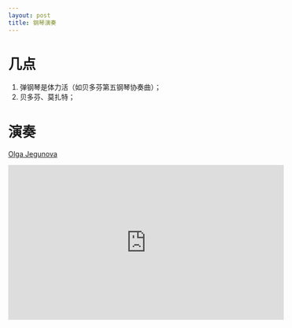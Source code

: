 ```yaml
---
layout: post
title: 钢琴演奏
---
```


# 几点

1. 弹钢琴是体力活（如贝多芬第五钢琴协奏曲）；
2. 贝多芬、莫扎特；

# 演奏

[Olga Jegunova](http://www.olgajegunova.com/)

<iframe width="560" height="315" src="https://www.youtube.com/embed/vp_h649sZ9A" frameborder="0" allow="autoplay; encrypted-media" allowfullscreen></iframe>